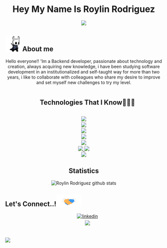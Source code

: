 <!--start name --->

<h1 align="center">Hey My Name Is Roylin Rodriguez</h1>

<!--en name --->

<!--start animation --->

<p align="center">
  <a href="https://github.com/DenverCoder1/readme-typing-svg"><img src="https://readme-typing-svg.herokuapp.com?lines=Software+Development+Student;Backend+Developer;Enthusiast;Always%20learning%20new%20things&center=true&width=500&height=50"></a>
</p>

<!--end animation--->

<!--start about me --->
## <picture><img src="https://raw.githubusercontent.com/TanZng/TanZng/master/assets/hollor_knight3.gif" width = 50px ></picture> **About me**
<div align="center">

Hello everyone!! 'Im a Backend developer, passionate about technology and creation, 
always acquiring new knowledge,  i have been studying software development in an institutionalized and
self-taught way for more than two years, i like to collaborate with colleagues who share my desire to 
improve and set myself new challenges to try my level.
</div>
<!--end about me -->

<!--start skills -->

<div id="user-content-toc">
  <ul align="center">
    <summary><h2 style="display: inline-block">Technologies That I Know👨🏻‍💻</h2></summary>
  </ul>
</div>
<!--tech stack icons-->
<p align="center">
  <a href="https://skillicons.dev">
    <img src="https://skillicons.dev/icons?i=visualstudio,vscode,eclipse,postman&perline=14" />
  </a>
  <br>
  <a href="https://skillicons.dev">
    <img src="https://skillicons.dev/icons?i=cs,dotnet&perline=14" />
  </a>
  <br>
  <a href="https://skillicons.dev">
    <img witdh=10 src="https://skillicons.dev/icons?i=java,maven,hibernate,spring&perline=14" />
  </a>
  <br>
  <a href="https://skillicons.dev">
    <img src="https://skillicons.dev/icons?i=html,css&perline=14" />
  </a>
  <br>
  <a href="https://skillicons.dev">
    <img src="https://skillicons.dev/icons?i=js,nodejs,express&perline=14" />
  </a>
  <br>
  <a href="https://skillicons.dev">
    <img src="https://skillicons.dev/icons?i=mysql,mongodb&perline=14" />
  </a>
  <a>
    <img width ="45" src="https://github.com/marwin1991/profile-technology-icons/assets/19180175/3b371807-db7c-45b4-8720-c0cfc901680a" />
  </a>
  <br>
  <a href="https://skillicons.dev">
    <img src="https://skillicons.dev/icons?i=git,docker&perline=14" />
  </a>
</p>

<!--end skills -->

<!--start statics -->

<div align="center">
<h2>Statistics</h2>
  
  ![Roylin Rodriguez github stats](https://github-readme-stats.vercel.app/api?username=ElRoy14&theme=tokyonight)
</div>

<!--end statics -->

<!--start connect -->

## <b> Let's Connect..!</b><img src="https://github.com/0xAbdulKhalid/0xAbdulKhalid/raw/main/assets/mdImages/handshake.gif" width ="80">
<div align='center'>

<ul>
<a href="https://www.linkedin.com/in/roylinrodriguez" target="_blank">
<img src="https://img.shields.io/badge/linkedin:  Roylin Rodriguez-%2300acee.svg?color=405DE6&style=for-the-badge&logo=linkedin&logoColor=white" alt=linkedin style="margin-bottom: 5px;"/>
</a>

<br>
<a href="mailto:roylinrodriguez5@gmail.com" target="_blank">
<img src="https://img.shields.io/badge/gmail:  Roylin Rodriguez-%23EA4335.svg?style=for-the-badge&logo=gmail&logoColor=white" t=mail style="margin-bottom: 5px;" />
</a>
	
</ul>
</div>

<br>
<img src="https://user-images.githubusercontent.com/73097560/115834477-dbab4500-a447-11eb-908a-139a6edaec5c.gif">
<br>
<br>
<br>

<div align='center'>


<!--end connect -->

<!--
ElRoy14/ElRoy14 is a ✨ special ✨ repository because its `README.md` (this file) appears on your GitHub profile.
You can click the Preview link to take a look at your changes.
--->
